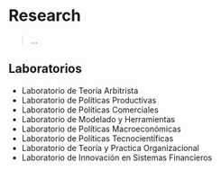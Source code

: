 # Research

> ...

## Laboratorios

- Laboratorio de Teoría Arbitrista
- Laboratorio de Políticas Productivas
- Laboratorio de Políticas Comerciales
- Laboratorio de Modelado y Herramientas
- Laboratorio de Políticas Macroeconómicas
- Laboratorio de Políticas Tecnocientíficas
- Laboratorio de Teoría y Practica Organizacional
- Laboratorio de Innovación en Sistemas Financieros

